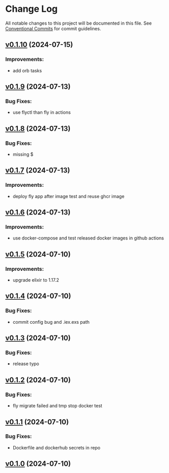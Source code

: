 # Change Log

All notable changes to this project will be documented in this file.
See [Conventional Commits](Https://conventionalcommits.org) for commit guidelines.

<!-- changelog -->

## [v0.1.10](https://github.com/cao7113/hello-phx/compare/v0.1.9...v0.1.10) (2024-07-15)




### Improvements:

* add orb tasks

## [v0.1.9](https://github.com/cao7113/hello-phx/compare/v0.1.8...v0.1.9) (2024-07-13)




### Bug Fixes:

* use flyctl than fly in actions

## [v0.1.8](https://github.com/cao7113/hello-phx/compare/v0.1.7...v0.1.8) (2024-07-13)




### Bug Fixes:

* missing $

## [v0.1.7](https://github.com/cao7113/hello-phx/compare/v0.1.6...v0.1.7) (2024-07-13)




### Improvements:

* deploy fly app after image test and reuse ghcr image

## [v0.1.6](https://github.com/cao7113/hello-phx/compare/v0.1.5...v0.1.6) (2024-07-13)




### Improvements:

* use docker-compose and test released docker images in github actions

## [v0.1.5](https://github.com/cao7113/hello-phx/compare/v0.1.4...v0.1.5) (2024-07-10)




### Improvements:

* upgrade elixir to 1.17.2

## [v0.1.4](https://github.com/cao7113/hello-phx/compare/v0.1.3...v0.1.4) (2024-07-10)

### Bug Fixes:

- commit config bug and .iex.exs path

## [v0.1.3](https://github.com/cao7113/hello-phx/compare/v0.1.2...v0.1.3) (2024-07-10)

### Bug Fixes:

- release typo

## [v0.1.2](https://github.com/cao7113/hello-phx/compare/v0.1.1...v0.1.2) (2024-07-10)

### Bug Fixes:

- fly migrate failed and tmp stop docker test

## [v0.1.1](https://github.com/cao7113/hello-phx/compare/v0.1.0...v0.1.1) (2024-07-10)

### Bug Fixes:

- Dockerfile and dockerhub secrets in repo

## [v0.1.0](https://github.com/cao7113/hello-phx/tree/v0.1.0) (2024-07-10)
